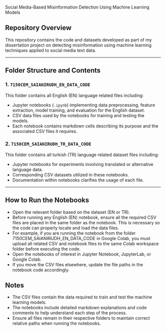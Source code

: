 Social Media-Based Misinformation Detection Using Machine Learning Models

## Repository Overview

This repository contains the code and datasets developed as part of my dissertation project on detecting misinformation using machine learning techniques applied to social media text data.

---

## Folder Structure and Contents

### 1. `7150CEM_SAIANIRUDH_EN_DATA_CODE`  
This folder contains all English (EN) language related files including:  
- Jupyter notebooks (`.ipynb`) implementing data preprocessing, feature extraction, model training, and evaluation for the English dataset.  
- CSV data files used by the notebooks for training and testing the models.  
- Each notebook contains markdown cells describing its purpose and the associated CSV files it requires.

### 2. `7150CEM_SAIANIRUDH_TR_DATA_CODE`  
This folder contains all turkish (TR) language related dataset files including:  
- Jupyter notebooks for experiments involving translated or alternative language data.  
- Corresponding CSV datasets utilized in these notebooks.  
- Documentation within notebooks clarifies the usage of each file.

---

## How to Run the Notebooks

- Open the relevant folder based on the dataset (EN or TR).
- Before running any English (EN) notebook, ensure all the required CSV files are placed in the same folder as the notebook. This is necessary so the code can properly locate and load the data files.
- For example, if you are running the notebook from the folder 7150CEM_SAIANIRUDH_EN_DATA_CODE in Google Colab, you must upload all related CSV and notebook files to the same Colab workspace folder before    executing the code.
- Open the notebooks of interest in Jupyter Notebook, JupyterLab, or Google Colab.
- If you move the CSV files elsewhere, update the file paths in the notebook code accordingly.

## Notes

- The CSV files contain the data required to train and test the machine learning models.  
- The notebooks include detailed markdown explanations and code comments to help understand each step of the process.  
- Ensure all files remain in their respective folders to maintain correct relative paths when running the notebooks.




